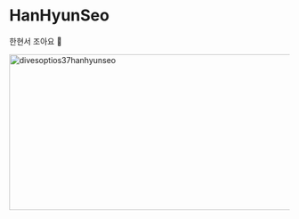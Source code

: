 # HanHyunSeo
한현서 조아요 🍎

<img width="1564" height="280" alt="divesoptios37hanhyunseo" src="https://github.com/user-attachments/assets/67a5f60b-6c2a-497f-b191-c18b8db7d2a1" />
